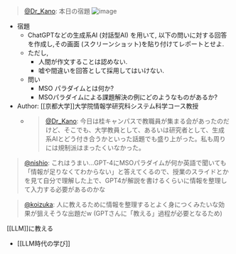 
> [@Dr_Kano](https://twitter.com/Dr_Kano/status/1648522827367325696?s=20): 本日の宿題
> ![image](https://gyazo.com/6b0b8b1784935a0981ea9776c81e7256/thumb/1000)
- 宿題
    - ChatGPTなどの生成系AI (対話型AI) を用いて, 以下の問いに対する回答を作成し,その画面 (スクリーンショット)を貼り付けてレポートとせよ.
    - ただし,
        - 人間が作文することは認めない.
        - 嘘や間違いを回答として採用してはいけない.
    - 問い
        - MSO パラダイムとは何か?
        - MSOパラダイムによる課題解決の例にどのようなものがあるか?
- Author: [[京都大学]]大学院情報学研究科システム科学コース教授
    - > [@Dr_Kano](https://twitter.com/Dr_Kano/status/1651564643150864384?s=20): 今日は桂キャンパスで教職員が集まる会があったのだけど、そこでも、大学教員として、あるいは研究者として、生成系AIとどう付き合うかといった話題でも盛り上がった。私も周りには規制派はまったくいなかった。

> [@nishio](https://twitter.com/nishio/status/1651755429914099712?s=20): これはうまい…GPT-4にMSOパラダイムが何か英語で聞いても「情報が足りなくてわからない」と答えてくるので、授業のスライドとかを見て自分で理解した上で、GPT4が解説を書けるくらいに情報を整理して入力する必要があるのかな

> [@koizuka](https://twitter.com/koizuka/status/1651789563290091520?s=20): 人に教えるために情報を整理するとよく身につくみたいな効果が狙えそうな出題だw (GPTさんに「教える」過程が必要となるため)

[[LLM]]に教える
- [[LLM時代の学び]]
